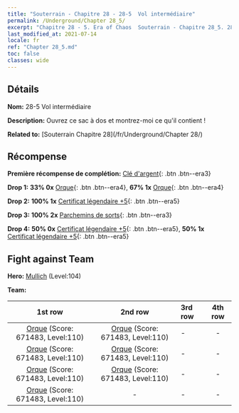 ```yaml
---
title: "Souterrain - Chapitre 28 - 28-5  Vol intermédiaire"
permalink: /Underground/Chapter 28_5/
excerpt: "Chapitre 28 - 5. Era of Chaos  Souterrain - Chapitre 28_5. 28-5  Vol intermédiaire"
last_modified_at: 2021-07-14
locale: fr
ref: "Chapter 28_5.md"
toc: false
classes: wide
---
```


## Détails

 **Nom:** 28-5  Vol intermédiaire

 **Description:**       Ouvrez ce sac à dos et montrez-moi ce qu'il contient !

 **Related to:** [Souterrain Chapitre 28](/fr/Underground/Chapter 28/)

## Récompense

 **Première récompense de complétion:** [Clé d'argent](/ItemsFR/con_693/){: .btn .btn--era3}

 **Drop 1:** **33% 0x** [Orque](/ItemsFR/unt_219/){: .btn .btn--era4}, **67% 1x** [Orque](/ItemsFR/unt_219/){: .btn .btn--era4}

 **Drop 2:** **100% 1x** [Certificat légendaire +5](/ItemsFR/mat_102/){: .btn .btn--era5}

 **Drop 3:** **100% 2x** [Parchemins de sorts](/ItemsFR/con_694/){: .btn .btn--era3}

 **Drop 4:** **50% 0x** [Certificat légendaire +5](/ItemsFR/mat_102/){: .btn .btn--era5}, **50% 1x** [Certificat légendaire +5](/ItemsFR/mat_102/){: .btn .btn--era5}


## Fight against Team
 **Hero:** [Mullich](/fr/heroes/Mullich/) (Level:104)

 **Team:**


  | 1st row | 2nd row | 3rd row | 4th row |
  |:----:|:----:|:----|:----:|
  | [Orque](/fr/units/Orc/) (Score: 671483, Level:110)  | [Orque](/fr/units/Orc/) (Score: 671483, Level:110)  | - | - |
  | [Orque](/fr/units/Orc/) (Score: 671483, Level:110)  | [Orque](/fr/units/Orc/) (Score: 671483, Level:110)  | - | - |
  | [Orque](/fr/units/Orc/) (Score: 671483, Level:110)  | [Orque](/fr/units/Orc/) (Score: 671483, Level:110)  | - | - |
  | [Orque](/fr/units/Orc/) (Score: 671483, Level:110)  | - | - | - |


